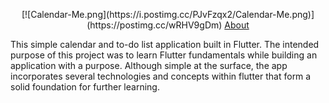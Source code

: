 
<p align='center'>
   [![Calendar-Me.png](https://i.postimg.cc/PJvFzqx2/Calendar-Me.png)](https://postimg.cc/wRHV9gDm)
   <a href='#About'>About</a>
</p>

This simple calendar and to-do list application built in Flutter. The intended purpose of this project was to learn Flutter fundamentals while building an application with a purpose. Although simple at the surface, the app incorporates several technologies and concepts within flutter that form a solid foundation for further learning. 

